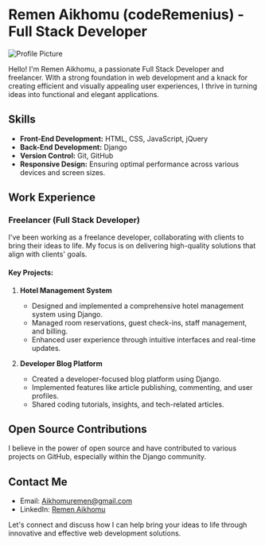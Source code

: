 # Remen Aikhomu (codeRemenius) - Full Stack Developer

![Profile Picture](profile-picture.jpg)

Hello! I'm Remen Aikhomu, a passionate Full Stack Developer and freelancer. With a strong foundation in web development and a knack for creating efficient and visually appealing user experiences, I thrive in turning ideas into functional and elegant applications.

## Skills

- **Front-End Development:** HTML, CSS, JavaScript, jQuery
- **Back-End Development:** Django
- **Version Control:** Git, GitHub
- **Responsive Design:** Ensuring optimal performance across various devices and screen sizes.

## Work Experience

### Freelancer (Full Stack Developer)

I've been working as a freelance developer, collaborating with clients to bring their ideas to life. My focus is on delivering high-quality solutions that align with clients' goals.

#### Key Projects:

1. **Hotel Management System**
   - Designed and implemented a comprehensive hotel management system using Django.
   - Managed room reservations, guest check-ins, staff management, and billing.
   - Enhanced user experience through intuitive interfaces and real-time updates.

2. **Developer Blog Platform**
   - Created a developer-focused blog platform using Django.
   - Implemented features like article publishing, commenting, and user profiles.
   - Shared coding tutorials, insights, and tech-related articles.

## Open Source Contributions

I believe in the power of open source and have contributed to various projects on GitHub, especially within the Django community.

## Contact Me

- Email: Aikhomuremen@gmail.com
- LinkedIn: [Remen Aikhomu](https://www.linkedin.com/in/remen-aikhomu-57210a213)

Let's connect and discuss how I can help bring your ideas to life through innovative and effective web development solutions.

